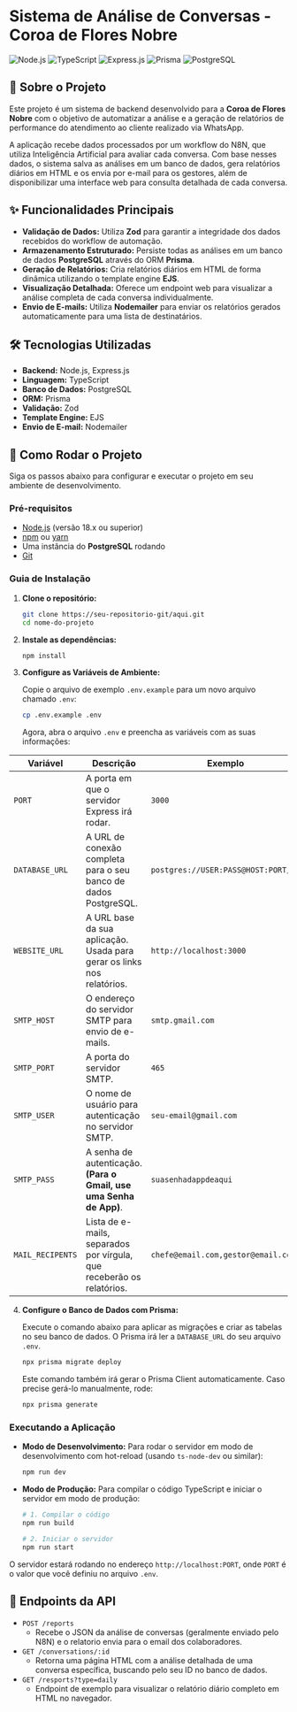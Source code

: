 # Sistema de Análise de Conversas - Coroa de Flores Nobre

![Node.js](https://img.shields.io/badge/Node.js-18.x-blue?style=for-the-badge&logo=node.js)
![TypeScript](https://img.shields.io/badge/TypeScript-5.x-blue?style=for-the-badge&logo=typescript)
![Express.js](https://img.shields.io/badge/Express.js-4.x-lightgrey?style=for-the-badge&logo=express)
![Prisma](https://img.shields.io/badge/Prisma-5.x-darkblue?style=for-the-badge&logo=prisma)
![PostgreSQL](https://img.shields.io/badge/PostgreSQL-15-blue?style=for-the-badge&logo=postgresql)

## 📖 Sobre o Projeto

Este projeto é um sistema de backend desenvolvido para a **Coroa de Flores Nobre** com o objetivo de automatizar a análise e a geração de relatórios de performance do atendimento ao cliente realizado via WhatsApp.

A aplicação recebe dados processados por um workflow do N8N, que utiliza Inteligência Artificial para avaliar cada conversa. Com base nesses dados, o sistema salva as análises em um banco de dados, gera relatórios diários em HTML e os envia por e-mail para os gestores, além de disponibilizar uma interface web para consulta detalhada de cada conversa.

## ✨ Funcionalidades Principais

- **Validação de Dados:** Utiliza **Zod** para garantir a integridade dos dados recebidos do workflow de automação.
- **Armazenamento Estruturado:** Persiste todas as análises em um banco de dados **PostgreSQL** através do ORM **Prisma**.
- **Geração de Relatórios:** Cria relatórios diários em HTML de forma dinâmica utilizando o template engine **EJS**.
- **Visualização Detalhada:** Oferece um endpoint web para visualizar a análise completa de cada conversa individualmente.
- **Envio de E-mails:** Utiliza **Nodemailer** para enviar os relatórios gerados automaticamente para uma lista de destinatários.

## 🛠️ Tecnologias Utilizadas

- **Backend:** Node.js, Express.js
- **Linguagem:** TypeScript
- **Banco de Dados:** PostgreSQL
- **ORM:** Prisma
- **Validação:** Zod
- **Template Engine:** EJS
- **Envio de E-mail:** Nodemailer

## 🚀 Como Rodar o Projeto

Siga os passos abaixo para configurar e executar o projeto em seu ambiente de desenvolvimento.

### Pré-requisitos

- [Node.js](https://nodejs.org/) (versão 18.x ou superior)
- [npm](https://www.npmjs.com/) ou [yarn](https://yarnpkg.com/)
- Uma instância do **PostgreSQL** rodando
- [Git](https://git-scm.com/)

### Guia de Instalação

1.  **Clone o repositório:**

    ```bash
    git clone https://seu-repositorio-git/aqui.git
    cd nome-do-projeto
    ```

2.  **Instale as dependências:**

    ```bash
    npm install
    ```

3.  **Configure as Variáveis de Ambiente:**

    Copie o arquivo de exemplo `.env.example` para um novo arquivo chamado `.env`:

    ```bash
    cp .env.example .env
    ```

    Agora, abra o arquivo `.env` e preencha as variáveis com as suas informações:

| Variável         | Descrição                                                              | Exemplo                             |
| ---------------- | ---------------------------------------------------------------------- | ----------------------------------- |
| `PORT`           | A porta em que o servidor Express irá rodar.                           | `3000`                              |
| `DATABASE_URL`   | A URL de conexão completa para o seu banco de dados PostgreSQL.        | `postgres://USER:PASS@HOST:PORT/DB` |
| `WEBSITE_URL`    | A URL base da sua aplicação. Usada para gerar os links nos relatórios. | `http://localhost:3000`             |
| `SMTP_HOST`      | O endereço do servidor SMTP para envio de e-mails.                     | `smtp.gmail.com`                    |
| `SMTP_PORT`      | A porta do servidor SMTP.                                              | `465`                               |
| `SMTP_USER`      | O nome de usuário para autenticação no servidor SMTP.                  | `seu-email@gmail.com`               |
| `SMTP_PASS`      | A senha de autenticação. **(Para o Gmail, use uma Senha de App)**.     | `suasenhadappdeaqui`                |
| `MAIL_RECIPENTS` | Lista de e-mails, separados por vírgula, que receberão os relatórios.  | `chefe@email.com,gestor@email.com`  |

4.  **Configure o Banco de Dados com Prisma:**

    Execute o comando abaixo para aplicar as migrações e criar as tabelas no seu banco de dados. O Prisma irá ler a `DATABASE_URL` do seu arquivo `.env`.

    ```bash
    npx prisma migrate deploy
    ```

    Este comando também irá gerar o Prisma Client automaticamente. Caso precise gerá-lo manualmente, rode:

    ```bash
    npx prisma generate
    ```

### Executando a Aplicação

- **Modo de Desenvolvimento:**
  Para rodar o servidor em modo de desenvolvimento com hot-reload (usando `ts-node-dev` ou similar):

  ```bash
  npm run dev
  ```

- **Modo de Produção:**
  Para compilar o código TypeScript e iniciar o servidor em modo de produção:

  ```bash
  # 1. Compilar o código
  npm run build

  # 2. Iniciar o servidor
  npm run start
  ```

O servidor estará rodando no endereço `http://localhost:PORT`, onde `PORT` é o valor que você definiu no arquivo `.env`.

## 🔗 Endpoints da API

- `POST /reports`
  - Recebe o JSON da análise de conversas (geralmente enviado pelo N8N) e o relatorio envia para o email dos colaboradores.
- `GET /conversations/:id`
  - Retorna uma página HTML com a análise detalhada de uma conversa específica, buscando pelo seu ID no banco de dados.
- `GET /resports?type=daily`
  - Endpoint de exemplo para visualizar o relatório diário completo em HTML no navegador.
